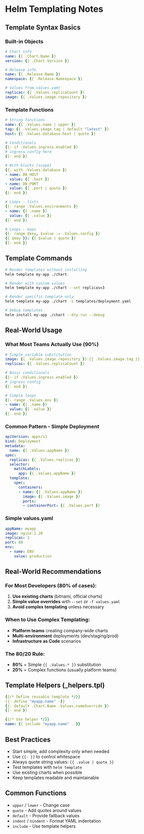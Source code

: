 # Helm Templating Notes

## Template Syntax Basics

### Built-in Objects
```yaml
# Chart info
name: {{ .Chart.Name }}
version: {{ .Chart.Version }}

# Release info
name: {{ .Release.Name }}
namespace: {{ .Release.Namespace }}

# Values from values.yaml
replicas: {{ .Values.replicaCount }}
image: {{ .Values.image.repository }}
```

### Template Functions
```yaml
# String functions
name: {{ .Values.name | upper }}
tag: {{ .Values.image.tag | default "latest" }}
host: {{ .Values.database.host | quote }}

# Conditionals
{{- if .Values.ingress.enabled }}
# ingress config here
{{- end }}

# With blocks (scope)
{{- with .Values.database }}
- name: DB_HOST
  value: {{ .host }}
- name: DB_PORT
  value: {{ .port | quote }}
{{- end }}

# Loops - lists
{{- range .Values.environments }}
- name: {{ .name }}
  value: {{ .value }}
{{- end }}

# Loops - maps
{{- range $key, $value := .Values.config }}
{{ $key }}: {{ $value | quote }}
{{- end }}
```

## Template Commands
```bash
# Render templates without installing
helm template my-app ./chart

# Render with custom values
helm template my-app ./chart --set replicas=3

# Render specific template only
helm template my-app ./chart -s templates/deployment.yaml

# Debug templates
helm install my-app ./chart --dry-run --debug
```

## Real-World Usage

### What Most Teams Actually Use (90%)
```yaml
# Simple variable substitution
image: {{ .Values.image.repository }}:{{ .Values.image.tag }}
replicas: {{ .Values.replicaCount }}

# Basic conditionals
{{- if .Values.ingress.enabled }}
# ingress config
{{- end }}

# Simple loops
{{- range .Values.env }}
- name: {{ .name }}
  value: {{ .value }}
{{- end }}
```

### Common Pattern - Simple Deployment
```yaml
apiVersion: apps/v1
kind: Deployment
metadata:
  name: {{ .Values.appName }}
spec:
  replicas: {{ .Values.replicas }}
  selector:
    matchLabels:
      app: {{ .Values.appName }}
  template:
    spec:
      containers:
      - name: {{ .Values.appName }}
        image: {{ .Values.image }}
        ports:
        - containerPort: {{ .Values.port }}
```

### Simple values.yaml
```yaml
appName: myapp
image: nginx:1.20
replicas: 2
port: 80
env:
  - name: ENV
    value: production
```

## Real-World Recommendations

### For Most Developers (80% of cases):
1. **Use existing charts** (bitnami, official charts)
2. **Simple value overrides** with `--set` or `-f values.yaml`
3. **Avoid complex templating** unless necessary

### When to Use Complex Templating:
- **Platform teams** creating company-wide charts
- **Multi-environment** deployments (dev/staging/prod)
- **Infrastructure as Code** scenarios

### The 80/20 Rule:
- **80%** = Simple `{{ .Values.* }}` substitution
- **20%** = Complex functions (usually platform teams)

## Template Helpers (_helpers.tpl)
```yaml
{{/* Define reusable template */}}
{{- define "myapp.name" -}}
{{- default .Chart.Name .Values.nameOverride }}
{{- end }}

{{/* Use helper */}}
name: {{ include "myapp.name" . }}
```

## Best Practices
- Start simple, add complexity only when needed
- Use `{{- }}` to control whitespace
- Always quote string values: `{{ .value | quote }}`
- Test templates with `helm template`
- Use existing charts when possible
- Keep templates readable and maintainable

## Common Functions
- `upper` / `lower` - Change case
- `quote` - Add quotes around values
- `default` - Provide fallback values
- `indent` / `nindent` - Format YAML indentation
- `include` - Use template helpers